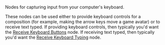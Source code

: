 Nodes for capturing input from your computer's keyboard.

These nodes can be used either to provide keyboard controls for a composition (for example, making the arrow keys move a game avatar) or to receive text typed. If providing keyboard controls, then typically you'd want the [Receive Keyboard Buttons](vuo-node://vuo.keyboard.button2) node. If receiving text typed, then typically you'd want the [Receive Keyboard Typing](vuo-node://vuo.keyboard.type2) node.
